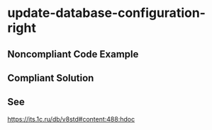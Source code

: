 # update-database-configuration-right

## Noncompliant Code Example

## Compliant Solution

## See

https://its.1c.ru/db/v8std#content:488:hdoc